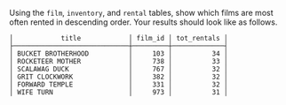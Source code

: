 
Using the `film`, `inventory`, and `rental` tables,
show which films are most often rented in descending order.
Your results should look like as follows.

```
│            title            │ film_id │ tot_rentals │
├─────────────────────────────┼─────────┼─────────────┤
│ BUCKET BROTHERHOOD          │     103 │          34 │
│ ROCKETEER MOTHER            │     738 │          33 │
│ SCALAWAG DUCK               │     767 │          32 │
│ GRIT CLOCKWORK              │     382 │          32 │
│ FORWARD TEMPLE              │     331 │          32 │
│ WIFE TURN                   │     973 │          31 │
```